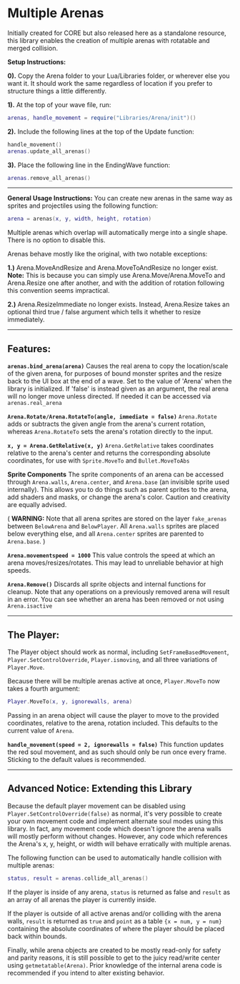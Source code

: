 # Multiple Arenas

Initially created for CORE but also released here as a standalone resource, this library enables the creation of multiple arenas with rotatable and merged collision.

**Setup Instructions:**

**0).** Copy the Arena folder to your Lua/Libraries folder, or wherever else you want it. It should work the same regardless of location if you prefer to structure things a little differently.

**1).** At the top of your wave file, run:

```lua
arenas, handle_movement = require("Libraries/Arena/init")()
```

**2).** Include the following lines at the top of the Update function:

```lua
handle_movement()
arenas.update_all_arenas()
```

**3).** Place the following line in the EndingWave function:

```lua
arenas.remove_all_arenas()
```


-----------------------

**General Usage Instructions:**
You can create new arenas in the same way as sprites and projectiles using the following function:

```lua
arena = arenas(x, y, width, height, rotation)
```

Multiple arenas which overlap will automatically merge into a single shape. There is no option to disable this.

Arenas behave mostly like the original, with two notable exceptions:

**1.)** Arena.MoveAndResize and Arena.MoveToAndResize no longer exist. 
	**Note:** This is because you can simply use Arena.Move/Arena.MoveTo and Arena.Resize one after another, and with the addition of rotation following this convention seems impractical.

**2.)** Arena.ResizeImmediate no longer exists. Instead, Arena.Resize takes an optional third true / false argument which tells it whether to resize immediately.


-----------------------

## **Features:**

**`arenas.bind_arena(arena)`**
Causes the real arena to copy the location/scale of the given arena, for purposes of bound monster sprites and the resize back to the UI box at the end of a wave. Set to the value of 'Arena' when the library is initialized.
If 'false' is instead given as an argument, the real arena will no longer move unless directed. If needed it can be accessed via `arenas.real_arena`

**`Arena.Rotate/Arena.RotateTo(angle, immediate = false)`**
`Arena.Rotate` adds or subtracts the given angle from the arena's current rotation, whereas `Arena.RotateTo` sets the arena's rotation directly to the input.

**`x, y = Arena.GetRelative(x, y)`**
`Arena.GetRelative` takes coordinates relative to the arena's center and returns the corresponding absolute coordinates, for use with `Sprite.MoveTo` and `Bullet.MoveToAbs`

**Sprite Components**
The sprite components of an arena can be accessed through `Arena.walls`, `Arena.center`, and `Arena.base` (an invisible sprite used internally). This allows you to do things such as parent sprites to the arena, add shaders and masks, or change the arena's color. Caution and creativity are equally advised.

( **WARNING:** Note that all arena sprites are stored on the layer `fake_arenas` between `BelowArena` and `BelowPlayer`. All `Arena.walls` sprites are placed below everything else, and all `Arena.center` sprites are parented to `Arena.base`. )

**`Arena.movementspeed = 1000`**
This value controls the speed at which an arena moves/resizes/rotates. This may lead to unreliable behavior at high speeds.

**`Arena.Remove()`**
Discards all sprite objects and internal functions for cleanup. Note that any operations on a previously removed arena will result in an error. You can see whether an arena has been removed or not using `Arena.isactive`

---

## The Player:

The Player object should work as normal, including `SetFrameBasedMovement`, `Player.SetControlOverride`, `Player.ismoving`, and all three variations of `Player.Move`.

Because there will be multiple arenas active at once, `Player.MoveTo` now takes a fourth argument: 

```lua
Player.MoveTo(x, y, ignorewalls, arena)
```

Passing in an arena object will cause the player to move to the provided coordinates, relative to the arena, rotation included. This defaults to the current value of `Arena`.

**`handle_movement(speed = 2, ignorewalls = false)`**
This function updates the red soul movement, and as such should only be run once every frame.
Sticking to the default values is recommended.

-----------------------

## Advanced Notice: Extending this Library

Because the default player movement can be disabled using `Player.SetControlOverride(false)` as normal, it's very possible to create your own movement code and implement alternate soul modes using this library. In fact, any movement code which doesn't ignore the arena walls will mostly perform without changes. However, any code which references the Arena's x, y, height, or width will behave erratically with multiple arenas.

The following function can be used to automatically handle collision with multiple arenas:

```lua
status, result = arenas.collide_all_arenas()
```

If the player is inside of any arena, `status` is returned as false and `result` as an array of all arenas the player is currently inside.

If the player is outside of all active arenas and/or colliding with the arena walls, `result` is returned as `true` and `point` as a table `{x = num, y = num}` containing the absolute coordinates of where the player should be placed back within bounds.

Finally, while arena objects are created to be mostly read-only for safety and parity reasons, it is still possible to get to the juicy read/write center using `getmetatable(Arena)`. Prior knowledge of the internal arena code is recommended if you intend to alter existing behavior.
